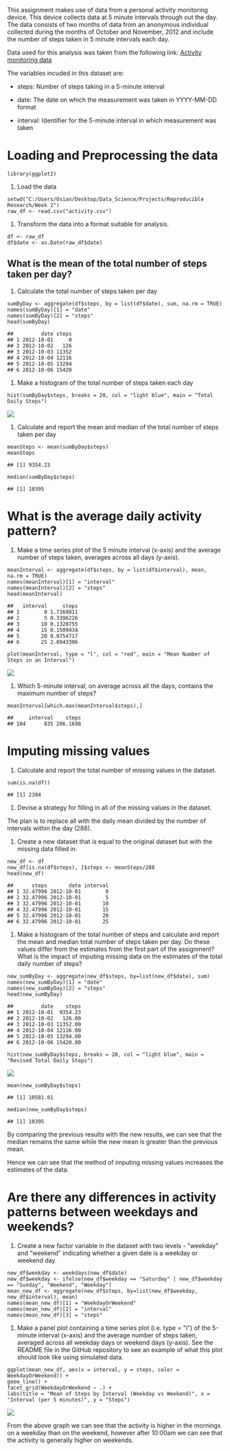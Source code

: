 This assignment makes use of data from a personal activity monitoring
device. This device collects data at 5 minute intervals through out the
day. The data consists of two months of data from an anonymous
individual collected during the months of October and November, 2012 and
include the number of steps taken in 5 minute intervals each day.

Data used for this analysis was taken from the following link: [Activity
monitoring
data](https://d396qusza40orc.cloudfront.net/repdata%2Fdata%2Factivity.zip)

The variables incuded in this dataset are:

-   steps: Number of steps taking in a 5-minute interval

-   date: The date on which the measurement was taken in YYYY-MM-DD
    format

-   interval: Identifier for the 5-minute interval in which measurement
    was taken

Loading and Preprocessing the data
==================================

    library(ggplot2)

1.  Load the data

<!-- -->

    setwd("C:/Users/Osian/Desktop/Data_Science/Projects/Reproducible Research/Week 2")
    raw_df <- read.csv("activity.csv")

1.  Transform the data into a format suitable for analysis.

<!-- -->

    df <- raw_df
    df$date <- as.Date(raw_df$date)

What is the mean of the total number of steps taken per day?
------------------------------------------------------------

1.  Calculate the total number of steps taken per day

<!-- -->

    sumByDay <- aggregate(df$steps, by = list(df$date), sum, na.rm = TRUE)
    names(sumByDay)[1] = "date"
    names(sumByDay)[2] = "steps"
    head(sumByDay)

    ##         date steps
    ## 1 2012-10-01     0
    ## 2 2012-10-02   126
    ## 3 2012-10-03 11352
    ## 4 2012-10-04 12116
    ## 5 2012-10-05 13294
    ## 6 2012-10-06 15420

1.  Make a histogram of the total number of steps taken each day

<!-- -->

    hist(sumByDay$steps, breaks = 20, col = "light blue", main = "Total Daily Steps")

![](PA1_template_files/figure-markdown_strict/unnamed-chunk-5-1.png)

1.  Calculate and report the mean and median of the total number of
    steps taken per day

<!-- -->

    meanSteps <- mean(sumByDay$steps)
    meanSteps

    ## [1] 9354.23

    median(sumByDay$steps)

    ## [1] 10395

What is the average daily activity pattern?
===========================================

1.  Make a time series plot of the 5 minute interval (x-axis) and the
    average number of steps taken, averages across all days (y-axis).

<!-- -->

    meanInterval <- aggregate(df$steps, by = list(df$interval), mean, na.rm = TRUE)
    names(meanInterval)[1] = "interval"
    names(meanInterval)[2] = "steps"
    head(meanInterval)

    ##   interval     steps
    ## 1        0 1.7169811
    ## 2        5 0.3396226
    ## 3       10 0.1320755
    ## 4       15 0.1509434
    ## 5       20 0.0754717
    ## 6       25 2.0943396

    plot(meanInterval, type = "l", col = "red", main = "Mean Number of Steps in an Interval")

![](PA1_template_files/figure-markdown_strict/unnamed-chunk-9-1.png)

1.  Which 5-minute interval, on average across all the days, contains
    the maximum number of steps?

<!-- -->

    meanInterval[which.max(meanInterval$steps),]

    ##     interval    steps
    ## 104      835 206.1698

Imputing missing values
=======================

1.  Calculate and report the total number of missing values in
    the dataset.

<!-- -->

    sum(is.na(df))

    ## [1] 2304

1.  Devise a strategy for filling in all of the missing values in
    the dataset.

The plan is to replace all with the daily mean divided by the number of
intervals within the day (288).

1.  Create a new dataset that is equal to the original dataset but with
    the missing data filled in.

<!-- -->

    new_df <- df
    new_df[is.na(df$steps), ]$steps <- meanSteps/288
    head(new_df)

    ##      steps       date interval
    ## 1 32.47996 2012-10-01        0
    ## 2 32.47996 2012-10-01        5
    ## 3 32.47996 2012-10-01       10
    ## 4 32.47996 2012-10-01       15
    ## 5 32.47996 2012-10-01       20
    ## 6 32.47996 2012-10-01       25

1.  Make a histogram of the total number of steps and calculate and
    report the mean and median total number of steps taken per day. Do
    these values differ from the estimates from the first part of the
    assignment? What is the impact of imputing missing data on the
    estimates of the total daily number of steps?

<!-- -->

    new_sumByDay <- aggregate(new_df$steps, by=list(new_df$date), sum)
    names(new_sumByDay)[1] = "date"
    names(new_sumByDay)[2] = "steps"
    head(new_sumByDay)

    ##         date    steps
    ## 1 2012-10-01  9354.23
    ## 2 2012-10-02   126.00
    ## 3 2012-10-03 11352.00
    ## 4 2012-10-04 12116.00
    ## 5 2012-10-05 13294.00
    ## 6 2012-10-06 15420.00

    hist(new_sumByDay$steps, breaks = 20, col = "light blue", main = "Revised Total Daily Steps")

![](PA1_template_files/figure-markdown_strict/unnamed-chunk-14-1.png)

    mean(new_sumByDay$steps)

    ## [1] 10581.01

    median(new_sumByDay$steps)

    ## [1] 10395

By comparing the previous results with the new results, we can see that
the median remains the same while the new mean is greater than the
previous mean.

Hence we can see that the method of imputing missing values increases
the estimates of the data.

Are there any differences in activity patterns between weekdays and weekends?
=============================================================================

1.  Create a new factor variable in the dataset with two levels -
    "weekday" and "weekend" indicating whether a given date is a weekday
    or weekend day.

<!-- -->

    new_df$weekday <- weekdays(new_df$date)
    new_df$weekday <- ifelse(new_df$weekday == "Saturday" | new_df$weekday == "Sunday", "Weekend", "Weekday")
    mean_new_df <- aggregate(new_df$steps, by=list(new_df$weekday, new_df$interval), mean)
    names(mean_new_df)[1] = "WeekdayOrWeekend"
    names(mean_new_df)[2] = "interval"
    names(mean_new_df)[3] = "steps"

1.  Make a panel plot containing a time series plot (i.e. type = "l") of
    the 5-minute interval (x-axis) and the average number of steps
    taken, averaged across all weekday days or weekend days (y-axis).
    See the README file in the GitHub repository to see an example of
    what this plot should look like using simulated data.

<!-- -->

    ggplot(mean_new_df, aes(x = interval, y = steps, color = WeekdayOrWeekend)) +
    geom_line() +
    facet_grid(WeekdayOrWeekend ~ .) +
    labs(title = "Mean of Steps by Interval (Weekday vs Weekend)", x = "Interval (per 5 minutes)", y = "Steps")

![](PA1_template_files/figure-markdown_strict/unnamed-chunk-18-1.png)

From the above graph we can see that the activity is higher in the
mornings on a weekday than on the weekend, however after 10:00am we can
see that the activity is generally higher on weekends.
